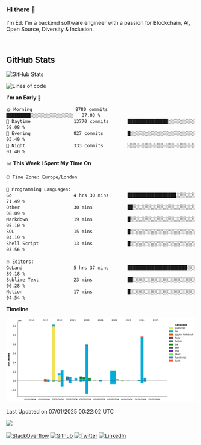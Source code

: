 ### Hi there 👋
 I'm Ed. I'm a backend software engineer with a passion for Blockchain, AI, Open Source, Diversity & Inclusion.

<br />

<h2>GitHub Stats</h2>
<p><img src="https://github-readme-stats.vercel.app/api?username=echarrod&amp;show_icons=true" alt="GitHub Stats"></p>

<!--START_SECTION:waka-->
![Lines of code](https://img.shields.io/badge/From%20Hello%20World%20I%27ve%20Written-4.4%20million%20lines%20of%20code-blue)

**I'm an Early 🐤** 

```text
🌞 Morning                8780 commits        █████████░░░░░░░░░░░░░░░░   37.03 % 
🌆 Daytime                13770 commits       ███████████████░░░░░░░░░░   58.08 % 
🌃 Evening                827 commits         █░░░░░░░░░░░░░░░░░░░░░░░░   03.49 % 
🌙 Night                  333 commits         ░░░░░░░░░░░░░░░░░░░░░░░░░   01.40 % 
```


📊 **This Week I Spent My Time On** 

```text
🕑︎ Time Zone: Europe/London

💬 Programming Languages: 
Go                       4 hrs 30 mins       ██████████████████░░░░░░░   71.49 % 
Other                    30 mins             ██░░░░░░░░░░░░░░░░░░░░░░░   08.09 % 
Markdown                 19 mins             █░░░░░░░░░░░░░░░░░░░░░░░░   05.10 % 
SQL                      15 mins             █░░░░░░░░░░░░░░░░░░░░░░░░   04.19 % 
Shell Script             13 mins             █░░░░░░░░░░░░░░░░░░░░░░░░   03.56 % 

🔥 Editors: 
GoLand                   5 hrs 37 mins       ██████████████████████░░░   89.18 % 
Sublime Text             23 mins             ██░░░░░░░░░░░░░░░░░░░░░░░   06.28 % 
Notion                   17 mins             █░░░░░░░░░░░░░░░░░░░░░░░░   04.54 % 
```

**Timeline**

![Lines of Code chart](https://raw.githubusercontent.com/echarrod/echarrod/main/assets/bar_graph.png)


 Last Updated on 07/01/2025 00:22:02 UTC
<!--END_SECTION:waka-->

![](https://komarev.com/ghpvc/?username=echarrod)

<p>
<a href="https://stackoverflow.com/users/1014632/ech" target="_blank"><img alt="StackOverflow" src="https://img.shields.io/badge/-Stackoverflow-FE7A16?style=for-the-badge&logo=stack-overflow&logoColor=white" /></a> 
<a href="https://github.com/echarrod" target="_blank"><img alt="Github" src="https://img.shields.io/badge/GitHub-%2312100E.svg?&style=for-the-badge&logo=Github&logoColor=white" /></a> 
<a href="https://twitter.com/e_harrod" target="_blank"><img alt="Twitter" src="https://img.shields.io/badge/twitter-%231DA1F2.svg?&style=for-the-badge&logo=twitter&logoColor=white" /></a> 
<a href="https://www.linkedin.com/in/ed-harrod" target="_blank"><img alt="LinkedIn" src="https://img.shields.io/badge/linkedin-%230077B5.svg?&style=for-the-badge&logo=linkedin&logoColor=white" /></a>
